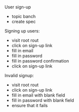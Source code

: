 User sign-up

- topic banch
- create spec

Signing up users:
- visit root rout
- click on sign-up link
- fill in email
- fill in password
- fill in password confirmation
- click on sign-up link


Invalid signup:
- visit root rout
- click on sign-up link
- fill in email with blank field
- fill in password with blank field
- ensure that it fails

